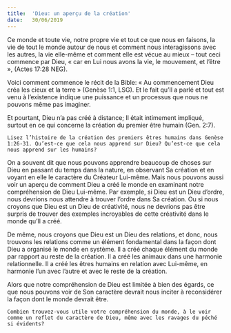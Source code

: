 ```yaml
---
title:  'Dieu: un aperçu de la création'
date:   30/06/2019
---
```


Ce monde et toute vie, notre propre vie et tout ce que nous en faisons, la vie de tout le monde autour de nous et comment nous interagissons avec les autres, la vie elle-même et comment elle est vécue au mieux – tout ceci commence par Dieu, « car en Lui nous avons la vie, le mouvement, et l’être », (Actes 17:28 NEG).

Voici comment commence le récit de la Bible: « Au commencement Dieu créa les cieux et la terre » (Genèse 1:1, LSG). Et le fait qu’Il a parlé et tout est venu à l’existence indique une puissance et un processus que nous ne pouvons même pas imaginer.

Et pourtant, Dieu n’a pas créé à distance; Il était intimement impliqué, surtout en ce qui concerne la création du premier être humain (Gen. 2:7).

`Lisez l’histoire de la création des premiers êtres humains dans Genèse 1:26-31. Qu’est-ce que cela nous apprend sur Dieu? Qu’est-ce que cela nous apprend sur les humains?`

On a souvent dit que nous pouvons apprendre beaucoup de choses sur Dieu en passant du temps dans la nature, en observant Sa création et en voyant en elle le caractère du Créateur Lui-même. Mais nous pouvons aussi voir un aperçu de comment Dieu a créé le monde en examinant notre compréhension de Dieu Lui-même. Par exemple, si Dieu est un Dieu d’ordre, nous devrions nous attendre à trouver l’ordre dans Sa création. Ou si nous croyons que Dieu est un Dieu de créativité, nous ne devrions pas être surpris de trouver des exemples incroyables de cette créativité dans le monde qu’Il a créé.

De même, nous croyons que Dieu est un Dieu des relations, et donc, nous trouvons les relations comme un élément fondamental dans la façon dont Dieu a organisé le monde en système. Il a créé chaque élément du monde par rapport au reste de la création. Il a créé les animaux dans une harmonie relationnelle. Il a créé les êtres humains en relation avec Lui-même, en harmonie l’un avec l’autre et avec le reste de la création.

Alors que notre compréhension de Dieu est limitée à bien des égards, ce que nous pouvons voir de Son caractère devrait nous inciter à reconsidérer la façon dont le monde devrait être.

`Combien trouvez-vous utile votre compréhension du monde, à le voir comme un reflet du caractère de Dieu, même avec les ravages du péché si évidents?`